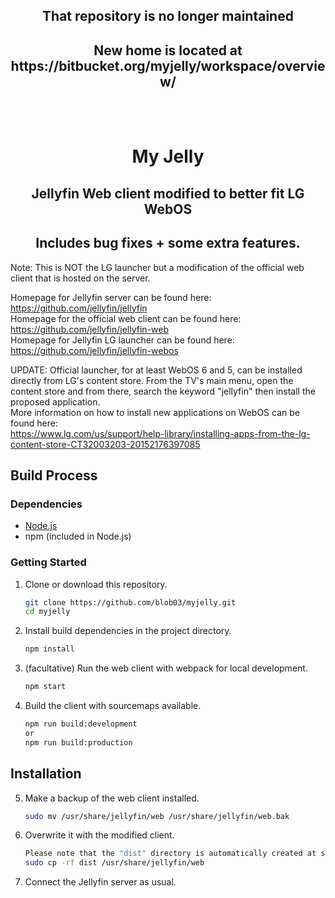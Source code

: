 <h2 align="center">That repository is no longer maintained</h2>
<h2 align="center">New home is located at https://bitbucket.org/myjelly/workspace/overview/</h2>
</br>
</br>

<h1 align="center">My Jelly</h1>
<h2 align="center">Jellyfin Web client modified to better fit LG WebOS</h2>
<h2 align="center">Includes bug fixes + some extra features.</h2>

Note: This is NOT the LG launcher but a modification of the official web client that is hosted on the server.

Homepage for Jellyfin server can be found here: https://github.com/jellyfin/jellyfin
<br>
Homepage for the official web client can be found here: https://github.com/jellyfin/jellyfin-web
<br>
Homepage for Jellyfin LG launcher can be found here: https://github.com/jellyfin/jellyfin-webos
<br>

UPDATE: Official launcher, for at least WebOS 6 and 5, can be installed directly from LG's content store.
From the TV's main menu, open the content store and from there, search the keyword "jellyfin" then install the
proposed application.
<br>
More information on how to install new applications on WebOS can be found here:
<br>
https://www.lg.com/us/support/help-library/installing-apps-from-the-lg-content-store-CT32003203-20152176397085

## Build Process

### Dependencies

- [Node.js](https://nodejs.org/en/download)
- npm (included in Node.js)

### Getting Started

1. Clone or download this repository.

   ```sh
   git clone https://github.com/blob03/myjelly.git
   cd myjelly
   ```

2. Install build dependencies in the project directory.

   ```sh
   npm install
   ```
   
3. (facultative) Run the web client with webpack for local development.

   ```sh
   npm start
   ```

4. Build the client with sourcemaps available.

   ```sh
   npm run build:development
   or
   npm run build:production
   ```
   
## Installation

5. Make a backup of the web client installed.

   ```sh
   sudo mv /usr/share/jellyfin/web /usr/share/jellyfin/web.bak
   ```
   
6. Overwrite it with the modified client.

   ```sh
   Please note that the "dist" directory is automatically created at step #4.
   sudo cp -rf dist /usr/share/jellyfin/web
   ```
   
7. Connect the Jellyfin server as usual.

